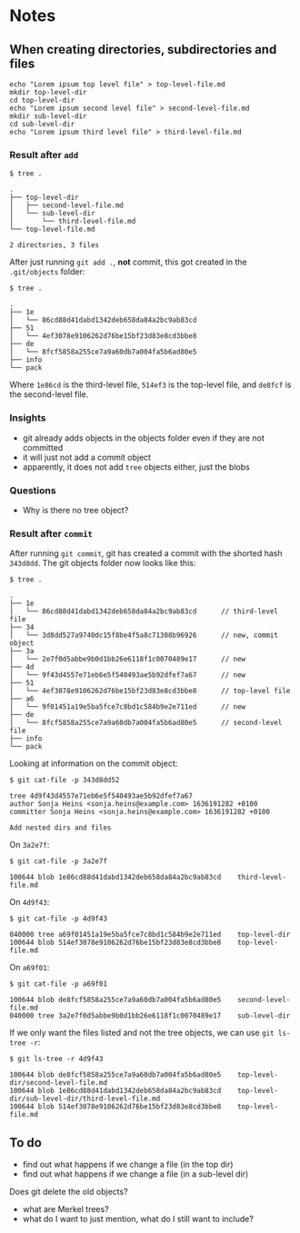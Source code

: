 # Notes

## When creating directories, subdirectories and files

```shell
echo "Lorem ipsum top level file" > top-level-file.md
mkdir top-level-dir
cd top-level-dir
echo "Lorem ipsum second level file" > second-level-file.md
mkdir sub-level-dir
cd sub-level-dir
echo "Lorem ipsum third level file" > third-level-file.md
```

### Result after `add`

```shell
$ tree .

.
├── top-level-dir
│   ├── second-level-file.md
│   └── sub-level-dir
│       └── third-level-file.md
└── top-level-file.md

2 directories, 3 files
```

After just running `git add .`, **not** commit, this got created in the `.git/objects` folder:

```shell
$ tree .

.
├── 1e
│   └── 86cd88d41dabd1342deb658da84a2bc9ab83cd
├── 51
│   └── 4ef3078e9106262d76be15bf23d83e8cd3bbe8
├── de
│   └── 8fcf5858a255ce7a9a60db7a004fa5b6ad80e5
├── info
└── pack
```

Where `1e86cd` is the third-level file, `514ef3` is the top-level file, and `de8fcf` is the second-level file.

### Insights

* git already adds objects in the objects folder even if they are not committed
* it will just not add a commit object
* apparently, it does not add `tree` objects either, just the blobs

### Questions

* Why is there no tree object?

### Result after `commit`

After running `git commit`, git has created a commit with the shorted hash `343d8dd`.
The git objects folder now looks like this:

```shell
$ tree .

.
├── 1e
│   └── 86cd88d41dabd1342deb658da84a2bc9ab83cd      // third-level file
├── 34
│   └── 3d8dd527a9740dc15f8be4f5a8c71308b96926      // new, commit object
├── 3a
│   └── 2e7f0d5abbe9b0d1bb26e6118f1c0070489e17      // new
├── 4d
│   └── 9f43d4557e71eb6e5f540493ae5b92dfef7a67      // new
├── 51
│   └── 4ef3078e9106262d76be15bf23d83e8cd3bbe8      // top-level file
├── a6
│   └── 9f01451a19e5ba5fce7c8bd1c584b9e2e711ed      // new
├── de
│   └── 8fcf5858a255ce7a9a60db7a004fa5b6ad80e5      // second-level file
├── info
└── pack
```

Looking at information on the commit object:

```shell
$ git cat-file -p 343d8dd52

tree 4d9f43d4557e71eb6e5f540493ae5b92dfef7a67
author Sonja Heins <sonja.heins@example.com> 1636191282 +0100
committer Sonja Heins <sonja.heins@example.com> 1636191282 +0100

Add nested dirs and files
```

On `3a2e7f`:

```shell
$ git cat-file -p 3a2e7f

100644 blob 1e86cd88d41dabd1342deb658da84a2bc9ab83cd	third-level-file.md
```

On `4d9f43`:

```shell
$ git cat-file -p 4d9f43

040000 tree a69f01451a19e5ba5fce7c8bd1c584b9e2e711ed	top-level-dir
100644 blob 514ef3078e9106262d76be15bf23d83e8cd3bbe8	top-level-file.md
```

On `a69f01`:

```shell
$ git cat-file -p a69f01

100644 blob de8fcf5858a255ce7a9a60db7a004fa5b6ad80e5	second-level-file.md
040000 tree 3a2e7f0d5abbe9b0d1bb26e6118f1c0070489e17	sub-level-dir
```

If we only want the files listed and not the tree objects, we can use `git ls-tree -r`:

```shell
$ git ls-tree -r 4d9f43

100644 blob de8fcf5858a255ce7a9a60db7a004fa5b6ad80e5	top-level-dir/second-level-file.md
100644 blob 1e86cd88d41dabd1342deb658da84a2bc9ab83cd	top-level-dir/sub-level-dir/third-level-file.md
100644 blob 514ef3078e9106262d76be15bf23d83e8cd3bbe8	top-level-file.md
```

## To do

* find out what happens if we change a file (in the top dir)
* find out what happens if we change a file (in a sub-level dir)

Does git delete the old objects?

* what are Merkel trees?
* what do I want to just mention, what do I still want to include?